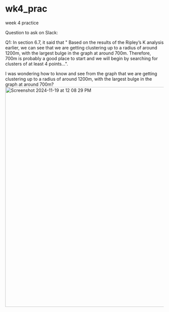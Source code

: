 # wk4_prac
week 4 practice


Question to ask on Slack: 

Q1: In section 6.7, it said that " Based on the results of the Ripley’s K analysis earlier, we can see that we are getting clustering up to a radius of around 1200m, with the largest bulge in the graph at around 700m. Therefore, 700m is probably a good place to start and we will begin by searching for clusters of at least 4 points…". 

I was wondering how to know and see from the graph that we are getting clustering up to a radius of around 1200m, with the largest bulge in the graph at around 700m? 
<img width="697" alt="Screenshot 2024-11-19 at 12 08 29 PM" src="https://github.com/user-attachments/assets/47ba5cdf-5ad7-4369-b522-2bc20cba487b">

